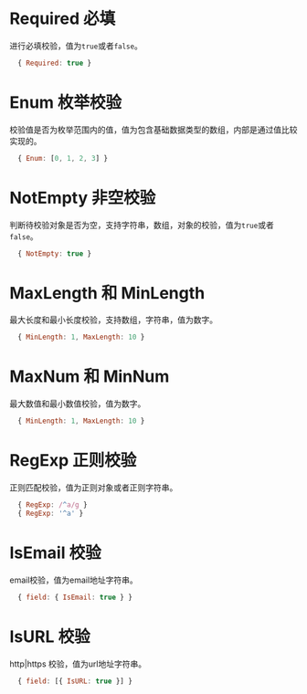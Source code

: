 # Required 必填
进行必填校验，值为`true`或者`false`。

```js
  { Required: true }
```

# Enum 枚举校验
校验值是否为枚举范围内的值，值为包含基础数据类型的数组，内部是通过值比较实现的。

```js
  { Enum: [0, 1, 2, 3] }
```

# NotEmpty 非空校验
判断待校验对象是否为空，支持字符串，数组，对象的校验，值为`true`或者`false`。

```js
  { NotEmpty: true }
```

# MaxLength 和 MinLength
最大长度和最小长度校验，支持数组，字符串，值为数字。

```js
  { MinLength: 1, MaxLength: 10 }
```

# MaxNum 和 MinNum
最大数值和最小数值校验，值为数字。

```js
  { MinLength: 1, MaxLength: 10 }
```

# RegExp 正则校验
正则匹配校验，值为正则对象或者正则字符串。

```js
  { RegExp: /^a/g }
  { RegExp: '^a' }
```

# IsEmail 校验
email校验，值为email地址字符串。

```js
  { field: { IsEmail: true } }
```
# IsURL 校验
http|https 校验，值为url地址字符串。

```js
  { field: [{ IsURL: true }] }
```
